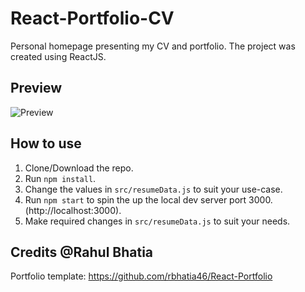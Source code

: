 # React-Portfolio-CV
Personal homepage presenting my CV and portfolio. The project was created using ReactJS.


## Preview
![Preview](https://i.ibb.co/P9jnzsF/portfolio.png)

## How to use
1. Clone/Download the repo.
2. Run  ``` npm install ```.
3. Change the values in ```src/resumeData.js``` to suit your use-case.
4. Run ```npm start``` to spin the up the local dev server port 3000.(http://localhost:3000).
5. Make required changes in ```src/resumeData.js``` to suit your needs.


## Credits @Rahul Bhatia
Portfolio template: https://github.com/rbhatia46/React-Portfolio
